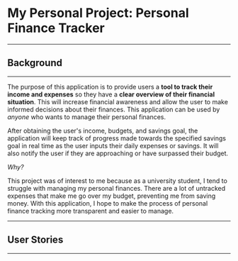 # My Personal Project: Personal Finance Tracker
___
## Background
___

The purpose of this application is to provide users a **tool to track their income and expenses** so they have a **clear 
overview of their financial situation**. This will increase financial awareness and allow the user to make informed decisions 
about their finances. This application can be used by *anyone* who wants to manage their personal finances.

After obtaining the user's income, budgets, and savings goal, the application will keep track of progress made towards the
specified savings goal in real time as the user inputs their daily expenses or savings. It will also notify the user if 
they are approaching or have surpassed their budget.

*Why?*

This project was of interest to me because as a university student, I tend to struggle with managing my personal 
finances. There are a lot of untracked expenses that make me go over my budget, preventing me from saving money. 
With this application, I hope to make the process of personal finance tracking more transparent and easier to manage.
___
## User Stories
___